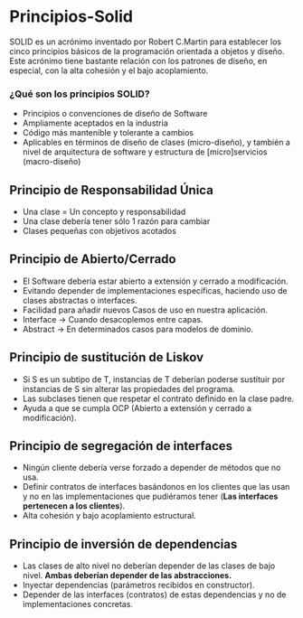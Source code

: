 # Principios-Solid
SOLID es un acrónimo inventado por Robert C.Martin para establecer los cinco principios básicos de la programación orientada a objetos y diseño. Este acrónimo tiene bastante relación con los patrones de diseño, en especial, con la alta cohesión y el bajo acoplamiento.

### ¿Qué son los principios SOLID?

* Principios o convenciones de diseño de Software
* Ampliamente aceptados en la industria
* Código más mantenible y tolerante a cambios
* Aplicables en términos de diseño de clases (micro-diseño), y también a nivel de arquitectura de software y estructura de [micro]servicios (macro-diseño)

## Principio de Responsabilidad Única

* Una clase = Un concepto y responsabilidad
* Una clase debería tener sólo 1 razón para cambiar
* Clases pequeñas con objetivos acotados

## Principio de Abierto/Cerrado

* El Software debería estar abierto a extensión y cerrado a modificación.
* Evitando depender de implementaciones específicas, haciendo uso de clases abstractas o interfaces.
* Facilidad para añadir nuevos Casos de uso en nuestra aplicación.
* Interface -> Cuando desacoplemos entre capas.
* Abstract -> En determinados casos para modelos de dominio.

## Principio de sustitución de Liskov

* Si S es un subtipo de T, instancias de T deberían poderse sustituir por instancias de S sin alterar las propiedades del programa.
* Las subclases tienen que respetar el contrato definido en la clase padre.
* Ayuda a que se cumpla OCP (Abierto a extensión y cerrado a modificación).

## Principio de segregación de interfaces

* Ningún cliente debería verse forzado a depender de métodos que no usa.
* Definir contratos de interfaces basándonos en los clientes que las usan y no en las implementaciones que pudiéramos tener (**Las interfaces pertenecen a los clientes**).
* Alta cohesión y bajo acoplamiento estructural.

## Principio de inversión de dependencias

* Las clases de alto nivel no deberían depender de las clases de bajo nivel. **Ambas deberían depender de las abstracciones.**
* Inyectar dependencias (parámetros recibidos en constructor).
* Depender de las interfaces (contratos) de estas dependencias y no de implementaciones concretas.